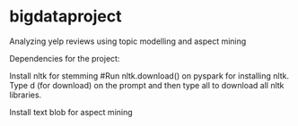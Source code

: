 # bigdataproject
Analyzing yelp reviews using topic modelling and aspect mining

Dependencies for the project: 

Install nltk for stemming
#Run nltk.download() on pyspark for installing nltk. Type d (for download) on the prompt and then type all to download all nltk libraries.

Install text blob for aspect mining
